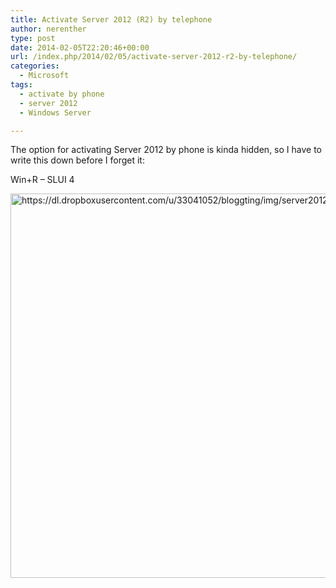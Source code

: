 ```yaml
---
title: Activate Server 2012 (R2) by telephone
author: nerenther
type: post
date: 2014-02-05T22:20:46+00:00
url: /index.php/2014/02/05/activate-server-2012-r2-by-telephone/
categories:
  - Microsoft
tags:
  - activate by phone
  - server 2012
  - Windows Server

---
```

The option for activating Server 2012 by phone is kinda hidden, so I have to write this down before I forget it:

Win+R &#8211; SLUI 4

[<img decoding="async" loading="lazy" class="aligncenter" alt="https://dl.dropboxusercontent.com/u/33041052/bloggting/img/server2012_activa_by_phone.PNG" src="https://dl.dropboxusercontent.com/u/33041052/bloggting/img/server2012_activa_by_phone.PNG" width="858" height="615" />][1]

 [1]: https://dl.dropboxusercontent.com/u/33041052/bloggting/img/server2012_activa_by_phone.PNG
